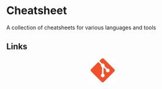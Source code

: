 # Cheatsheet

A collection of cheatsheets for various languages and tools

## Links

<div align="center">
  <a href="../main/git/README.md"><img src="https://github.com/devicons/devicon/blob/master/icons/git/git-plain.svg" title="Git" alt="Git" width="64" height="64"></a>
</div>
